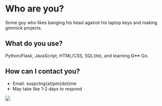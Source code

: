 # Who are you?
Some guy who likes banging his head against his laptop keys and making gimmick projects.

## What do you use?

Python/Flask, JavaScript, HTML/CSS, SQL(ite), and learning ~~C++~~ Go.

## How can I contact you?

 - Email: suspctng{at}pm{dot}me
 - May take like 1-2 days to respond


 ![](https://raw.githubusercontent.com/suspecting/suspecting/main/github.png)
